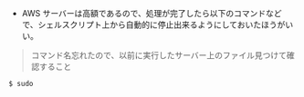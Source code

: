
- AWS サーバーは高額であるので、処理が完了したら以下のコマンドなどで、シェルスクリプト上から自動的に停止出来るようにしておいたほうがいい。

> コマンド名忘れたので、以前に実行したサーバー上のファイル見つけて確認すること

```sh
$ sudo  
```
